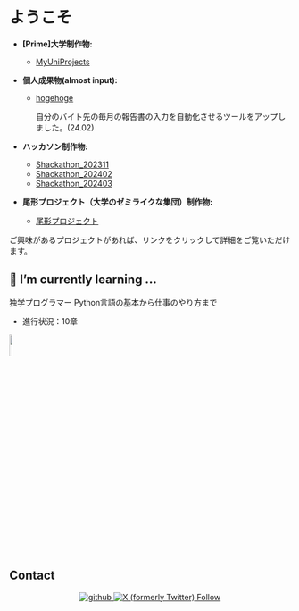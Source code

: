 # ようこそ

- **[Prime]大学制作物:**
  - [MyUniProjects](https://github.com/Kou-python/MyUniProjects)

- **個人成果物(almost input):**
  - [hogehoge](https://github.com/Kou-python/hogehoge)
    <p>自分のバイト先の毎月の報告書の入力を自動化させるツールをアップしました。(24.02)</p>

- **ハッカソン制作物:**
  - [Shackathon_202311](https://github.com/Kou-python/202311_hackathon)
  - [Shackathon_202402](https://github.com/Kou-python/Supporters_Hackathon2024.02.03)
  - [Shackathon_202403](https://github.com/Kou-python/Shackathon_202403)

- **尾形プロジェクト（大学のゼミライクな集団）制作物:**
  - [尾形プロジェクト](https://github.com/orgs/ogatapro/repositories)

ご興味があるプロジェクトがあれば、リンクをクリックして詳細をご覧いただけます。


## 🌱 I’m currently learning ...
独学プログラマー Python言語の基本から仕事のやり方まで
 - 進行状況：10章
<a href="https://amzn.to/45SQKD8">
<img width="10%" src="https://m.media-amazon.com/images/I/71ZpZY+xd5S.jpg" >
<a/>

## Contact
<div align="center">
<a href="https://github.com/Kou-python" target="_blank">
<img src=https://img.shields.io/badge/github-%2324292e.svg?&style=for-the-badge&logo=github&logoColor=white alt=github style="margin-bottom: 5px;" />
</a>
<a href="https://twitter.com/user69675956" target="_blank">
<img alt="X (formerly Twitter) Follow" src="https://img.shields.io/twitter/follow/:user" style="margin-bottom: 5px;" />
</a>  
</div>  

